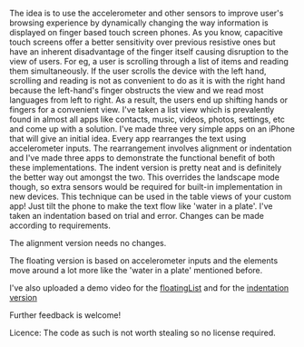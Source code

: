 The idea is to use the accelerometer and other sensors to improve user's browsing experience by dynamically changing 
the way information is displayed on finger based touch screen phones. As you know, capacitive touch screens offer a 
better sensitivity over previous resistive ones but have an inherent disadvantage of the finger itself causing 
disruption to the view of users. For eg, a user is scrolling through a list of items and reading them simultaneously. 
If the user scrolls the device with the left hand, scrolling and reading is not as convenient to do as it is 
with the right hand because the left-hand's finger obstructs the view and we read most languages from 
left to right. As a result, the users end up shifting hands or fingers for a convenient view. 
I've taken a list view which is prevalently found in almost all apps like contacts, music, videos, photos, settings,
etc and come up with a solution. I've made three very simple apps on an iPhone that will give an initial idea. 
Every app rearranges the text using accelerometer inputs. The rearrangement involves alignment or indentation and 
I've made three apps to demonstrate the functional benefit of both these implementations. The indent version 
is pretty neat and is definitely the better way out amongst the two. This overrides the landscape mode though, 
so extra sensors would be required for built-in implementation in new devices. This technique can be used in the 
table views of your custom app! Just tilt the phone to make the text flow like 'water in a plate'. I've taken an 
indentation based on trial and error. Changes can be made according to requirements.

The alignment version needs no changes.

The floating version is based on accelerometer inputs and the elements move around a lot more like the 'water in a plate' mentioned before.

I've also uploaded a demo video for the [floatingList](http://www.youtube.com/watch?v=EwMnIMac9s8) and 
for the [indentation version](http://www.youtube.com/watch?v=PZBl6acZniE)

Further feedback is welcome!

Licence: The code as such is not worth stealing so no license required.

